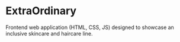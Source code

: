 # ExtraOrdinary
Frontend web application (HTML, CSS, JS) designed to showcase an inclusive skincare and haircare line.
